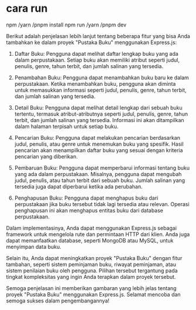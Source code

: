 # cara run 
npm /yarn /pnpm install
npm run /yarn /pnpm dev


Berikut adalah penjelasan lebih lanjut tentang beberapa fitur yang bisa Anda tambahkan ke dalam proyek "Pustaka Buku" menggunakan Express.js:

1. Daftar Buku: Pengguna dapat melihat daftar lengkap buku yang ada dalam perpustakaan. Setiap buku akan memiliki atribut seperti judul, penulis, genre, tahun terbit, dan jumlah salinan yang tersedia.

2. Penambahan Buku: Pengguna dapat menambahkan buku baru ke dalam perpustakaan. Ketika menambahkan buku, pengguna akan diminta untuk memasukkan informasi seperti judul, penulis, genre, tahun terbit, dan jumlah salinan yang tersedia.

3. Detail Buku: Pengguna dapat melihat detail lengkap dari sebuah buku tertentu, termasuk atribut-atributnya seperti judul, penulis, genre, tahun terbit, dan jumlah salinan yang tersedia. Informasi ini akan ditampilkan dalam halaman terpisah untuk setiap buku.

4. Pencarian Buku: Pengguna dapat melakukan pencarian berdasarkan judul, penulis, atau genre untuk menemukan buku yang spesifik. Hasil pencarian akan menampilkan daftar buku yang sesuai dengan kriteria pencarian yang diberikan.

5. Pembaruan Buku: Pengguna dapat memperbarui informasi tentang buku yang ada dalam perpustakaan. Misalnya, pengguna dapat mengubah judul, penulis, atau tahun terbit dari sebuah buku. Jumlah salinan yang tersedia juga dapat diperbarui ketika ada perubahan.

6. Penghapusan Buku: Pengguna dapat menghapus buku dari perpustakaan jika buku tersebut tidak lagi tersedia atau relevan. Operasi penghapusan ini akan menghapus entitas buku dari database perpustakaan.

Dalam implementasinya, Anda dapat menggunakan Express.js sebagai framework untuk mengelola rute dan permintaan HTTP dari klien. Anda juga dapat memanfaatkan database, seperti MongoDB atau MySQL, untuk menyimpan data buku.

Selain itu, Anda dapat meningkatkan proyek "Pustaka Buku" dengan fitur tambahan, seperti sistem peminjaman buku, riwayat peminjaman, atau sistem penilaian buku oleh pengguna. Pilihan tersebut tergantung pada tingkat kompleksitas yang ingin Anda terapkan dalam proyek tersebut.

Semoga penjelasan ini memberikan gambaran yang lebih jelas tentang proyek "Pustaka Buku" menggunakan Express.js. Selamat mencoba dan semoga sukses dalam pengembangannya!